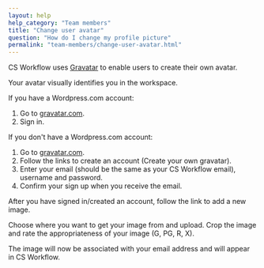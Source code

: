 ```yaml
---
layout: help
help_category: "Team members"
title: "Change user avatar"
question: "How do I change my profile picture"
permalink: "team-members/change-user-avatar.html"
---
```


CS Workflow uses [Gravatar][1] to enable users to create their own
avatar.

Your avatar visually identifies you in the workspace.

If you have a Wordpress.com account:

1.  Go to [gravatar.com][1].
2.  Sign in.

If you don\'t have a Wordpress.com account:

1.  Go to [gravatar.com][1].
2.  Follow the links to create an account (Create your own gravatar).
3.  Enter your email (should be the same as your CS Workflow email),
    username and password.
4.  Confirm your sign up when you receive the email.

After you have signed in/created an account, follow the link to add a
new image.

Choose where you want to get your image from and upload. Crop the image
and rate the appropriateness of your image (G, PG, R, X).

The image will now be associated with your email address and will appear
in CS Workflow.



[1]: http://en.gravatar.com/
